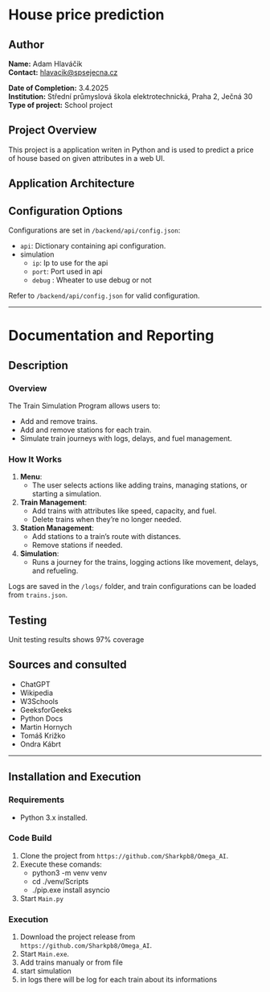 # House price prediction

## Author
**Name:** Adam Hlaváčik  
**Contact:** hlavacik@spsejecna.cz

**Date of Completion:** 3.4.2025  
**Institution:** Střední průmyslová škola elektrotechnická, Praha 2, Ječná 30  
**Type of project:** School project



## Project Overview
This project is a application writen in Python and is used to predict a price of house based on given attributes in a web UI.


## Application Architecture
<!-- TODO  -->


## Configuration Options
Configurations are set in `/backend/api/config.json`:
- `api`: Dictionary containing api configuration.
- simulation
  - `ip`: Ip to use for the api
  - `port`: Port used in api
  - `debug` : Wheater to use debug or not

Refer to `/backend/api/config.json` for valid configuration.

---
# Documentation and Reporting
## Description
### Overview
The Train Simulation Program allows users to:
- Add and remove trains.
- Add and remove stations for each train.
- Simulate train journeys with logs, delays, and fuel management.

### How It Works
1. **Menu**:
   - The user selects actions like adding trains, managing stations, or starting a simulation.
2. **Train Management**:
   - Add trains with attributes like speed, capacity, and fuel.
   - Delete trains when they’re no longer needed.
3. **Station Management**:
   - Add stations to a train’s route with distances.
   - Remove stations if needed.
4. **Simulation**:
   - Runs a journey for the trains, logging actions like movement, delays, and refueling.

Logs are saved in the `/logs/` folder, and train configurations can be loaded from `trains.json`.

## Testing
Unit testing results shows 97% coverage

## Sources and consulted
- ChatGPT
- Wikipedia
- W3Schools
- GeeksforGeeks
- Python Docs
- Martin Hornych
- Tomáš Križko
- Ondra Kábrt
---
## Installation and Execution
### Requirements
- Python 3.x installed.

### Code Build
1. Clone the project from `https://github.com/Sharkpb8/Omega_AI`.
2. Execute these comands:
   - python3 -m venv venv
   - cd ./venv/Scripts
   - ./pip.exe install asyncio
3. Start `Main.py`


### Execution
1. Download the project release from `https://github.com/Sharkpb8/Omega_AI`.
2. Start `Main.exe`.
3. Add trains manualy or from file
4. start simulation
5. in logs there will be log for each train about its informations